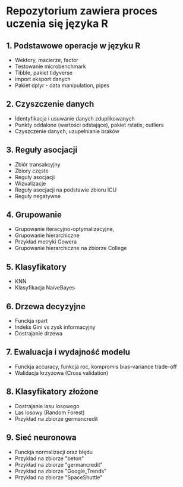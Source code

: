 # Repozytorium zawiera proces uczenia się języka R

## 1. Podstawowe operacje w języku R
* Wektory, macierze, factor
* Testowanie microbenchmark
* Tibble, pakiet tidyverse
* import eksport danych
* Pakiet dplyr - data manipulation, pipes

## 2. Czyszczenie danych
* Identyfikacja i usuwanie danych zduplikowanych
* Punkty oddalone (wartości odstające), pakiet rstatix, outliers
* Czyszczenie danych, uzupełnianie braków

## 3. Reguły asocjacji
* Zbiór transakcyjny
* Zbiory częste 
* Reguły asocjacji
* Wizualizacje
* Reguły asocjacji na podstawie zbioru ICU
* Reguły negatywne

## 4. Grupowanie
* Grupowanie iteracyjno-optymalizacyjne, 
* Grupowanie hierarchiczne
* Przykład metryki Gowera
* Grupowanie hierarchiczne na zbiorze College

## 5. Klasyfikatory
* KNN
* Klasyfikacja NaiveBayes

## 6. Drzewa decyzyjne
* Funckja rpart
* Indeks Gini vs zysk informacyjny
* Dostrajanie drzewa

## 7. Ewaluacja i wydajność modelu
* Funckja accuracy, funkcja roc, kompromis bias-variance trade-off
* Walidacja krzyżowa (Cross validation)

## 8. Klasyfikatory złożone 
* Dostrajanie lasu losowego
* Las losowy (Random Forest)
* Przykład na zbiorze germancredit

## 9. Sieć neuronowa
* Funckja normalizacji oraz błędu
* Przykład na zbiorze "beton"
* Przykład na zbiorze "germancredit"
* Przykład na zbiorze "Google_Trends"
* Przykład na zbiorze "SpaceShuttle"
